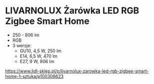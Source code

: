 # LIVARNOLUX Żarówka LED RGB Zigbee Smart Home
* 250 - 806 lm
* RGB
* 3 wersje:
	-   GU10, 4,5 W, 250 lm 
	-   E14, 6,5 W, 470 lm 
	-   E27, 9 W, 806 lm

https://www.lidl-sklep.pl/p/livarnolux-zarowka-led-rgb-zigbee-smart-home-1-sztuka/p100306623
